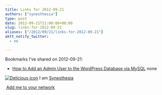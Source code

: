 ```yaml
---
title: Links for 2012-09-21
authors: ["synesthesia"]
type: post
date: 2012-09-21T21:00:00+00:00
slug: links-for-2012-09-21 
aliases: ["/2012/09/21/links-for-2012-09-21"]
aktt_notify_twitter:
  - no

---
```

Bookmarks I&#8217;ve shared on 2012-09-21:

  * [How to Add an Admin User to the WordPress Database via MySQL][1] 
    none</li> </ul> 
    
    <p class="deliciouslink">
      <a href="https://del.icio.us/synesthesia" title="See all my bookmarks on del.icio.us"><img src="https://www.synesthesia.co.uk/images/deliciousicon.jpg" alt="Delicious icon" /></a>&nbsp;I am <a href="https://del.icio.us/synesthesia" title="See all my bookmarks on del.icio.us">Synesthesia</a>
    </p>
    
    <p class="deliciouslink">
      <a href="https://del.icio.us/network?add=synesthesia" title="Add me to your del.icio.us network"><img src="https://www.synesthesia.co.uk/images/add.gif" alt="" /></a>&nbsp;<a href="https://del.icio.us/network?add=synesthesia" title="Add me to your del.icio.us network">Add me to your network</a>
    </p>

 [1]: https://www.wpbeginner.com/wp-tutorials/how-to-add-an-admin-user-to-the-wordpress-database-via-mysql/